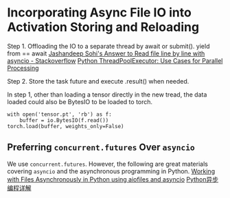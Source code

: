 # Incorporating Async File IO into Activation Storing and Reloading
Step 1. Offloading the IO to a separate thread by await or submit(). yield from == await
[Jashandeep Sohi's Answer to Read file line by line with asyncio - Stackoverflow](https://stackoverflow.com/a/33837618/5555077)
[Python ThreadPoolExecutor: Use Cases for Parallel Processing](https://abdulrwahab.medium.com/python-threadpoolexecutor-use-cases-for-parallel-processing-3d5c90fd5634)

Step 2. Store the task future and execute .result() when needed.

In step 1, other than loading a tensor directly in the new tread, the data loaded could also be BytesIO to be loaded to torch.

```
with open('tensor.pt', 'rb') as f:
    buffer = io.BytesIO(f.read())
torch.load(buffer, weights_only=False)
```

## Preferring `concurrent.futures` Over `asyncio`
We use `concurrent.futures`. However, the following are great materials covering `asyncio` and the asynchronous programming in Python.
[Working with Files Asynchronously in Python using aiofiles and asyncio](https://www.twilio.com/en-us/blog/working-with-files-asynchronously-in-python-using-aiofiles-and-asyncio)
[Python异步编程详解](https://hatboy.github.io/2019/02/16/Python%E5%BC%82%E6%AD%A5%E7%BC%96%E7%A8%8B%E8%AF%A6%E8%A7%A3/#Future-amp-Task%E5%AF%B9%E8%B1%A1)